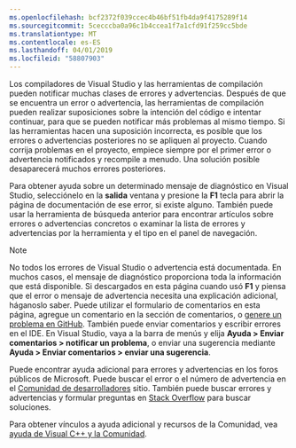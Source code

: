 ```yaml
---
ms.openlocfilehash: bcf2372f039ccec4b46bf51fb4da9f4175289f14
ms.sourcegitcommit: 5cecccba0a96c1b4ccea1f7a1cfd91f259cc5bde
ms.translationtype: MT
ms.contentlocale: es-ES
ms.lasthandoff: 04/01/2019
ms.locfileid: "58807903"
---
```

Los compiladores de Visual Studio y las herramientas de compilación pueden notificar muchas clases de errores y advertencias. Después de que se encuentra un error o advertencia, las herramientas de compilación pueden realizar suposiciones sobre la intención del código e intentar continuar, para que se pueden notificar más problemas al mismo tiempo. Si las herramientas hacen una suposición incorrecta, es posible que los errores o advertencias posteriores no se apliquen al proyecto. Cuando corrija problemas en el proyecto, empiece siempre por el primer error o advertencia notificados y recompile a menudo. Una solución posible desaparecerá muchos errores posteriores.

Para obtener ayuda sobre un determinado mensaje de diagnóstico en Visual Studio, selecciónelo en la **salida** ventana y presione la **F1** tecla para abrir la página de documentación de ese error, si existe alguno. También puede usar la herramienta de búsqueda anterior para encontrar artículos sobre errores o advertencias concretos o examinar la lista de errores y advertencias por la herramienta y el tipo en el panel de navegación.

> [!NOTE]
> No todos los errores de Visual Studio o advertencia está documentada. En muchos casos, el mensaje de diagnóstico proporciona toda la información que está disponible. Si descargados en esta página cuando usó **F1** y piensa que el error o mensaje de advertencia necesita una explicación adicional, háganoslo saber. Puede utilizar el formulario de comentarios en esta página, agregue un comentario en la sección de comentarios, o [genere un problema en GitHub](https://github.com/MicrosoftDocs/cpp-docs/issues). También puede enviar comentarios y escribir errores en el IDE. En Visual Studio, vaya a la barra de menús y elija **Ayuda > Enviar comentarios > notificar un problema**, o enviar una sugerencia mediante **Ayuda > Enviar comentarios > enviar una sugerencia**.

Puede encontrar ayuda adicional para errores y advertencias en los foros públicos de Microsoft. Puede buscar el error o el número de advertencia en el [Comunidad de desarrolladores](https://developercommunity.visualstudio.com/spaces/8/index.html) sitio. También puede buscar errores y advertencias y formular preguntas en [Stack Overflow](http://stackoverflow.com/) para buscar soluciones.

Para obtener vínculos a ayuda adicional y recursos de la Comunidad, vea [ayuda de Visual C++ y la Comunidad](../../overview/visual-cpp-help-and-community.md).